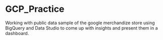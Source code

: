 # GCP_Practice
Working with public data sample of the google merchandize store using BigQuery and Data Studio to come up with insights and present them in a dashboard.
